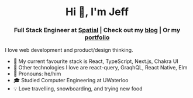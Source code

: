 <h1 align="center">Hi 👋, I'm Jeff</h1>
<h3 align="center">Full Stack Engineer at <a href="https://spatial.io">Spatial</a> | Check out my <a href="https://jzxhuang.medium.com">blog</a> | Or my <a href="https://jzxhuang.com/">portfolio </a></h3>

I love web development and product/design thinking.
- 🚀 My current favourite stack is React, TypeScript, Next.js, Chakra UI
- 🥳 Other technologies I love are react-query, GraqhQL, React Native, Elm
- 👯 Pronouns: he/him
- 🎓 Studied Computer Engineering at UWaterloo
- 💡 Love travelling, snowboarding, and trying new food

<!--
**jzxhuang/jzxhuang** is a ✨ _special_ ✨ repository because its `README.md` (this file) appears on your GitHub profile.

Here are some ideas to get you started:

- 🔭 I’m currently working on ...
- 🌱 I’m currently learning ...
- 👯 I’m looking to collaborate on ...
- 🤔 I’m looking for help with ...
- 💬 Ask me about ...
- 📫 How to reach me: ...
- 😄 Pronouns: ...
- ⚡ Fun fact: ...
-->
